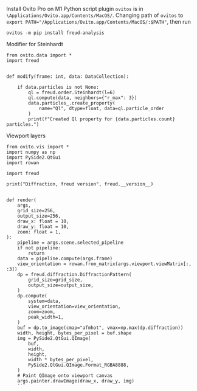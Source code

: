 Install Ovito Pro on M1
Python script plugin `ovitos` is in `\Applications/Ovito.app/Contents/MacOS/`.
Changing path of `ovitos` to `export PATH="/Applications/Ovito.app/Contents/MacOS/:$PATH"`, then run 
```
ovitos -m pip install freud-analysis
```

Modifier for Steinhardt
```
from ovito.data import *
import freud


def modify(frame: int, data: DataCollection):

    if data.particles is not None:
        ql = freud.order.Steinhardt(l=6)
        ql.compute(data, neighbors={"r_max": 3})
        data.particles_.create_property(
            name="Ql", dtype=float, data=ql.particle_order
        )
        print(f"Created Ql property for {data.particles.count} particles.")
```


Viewport layers
```
from ovito.vis import *
import numpy as np
import PySide2.QtGui
import rowan

import freud

print("Diffraction, freud version", freud.__version__)


def render(
    args,
    grid_size=256,
    output_size=256,
    draw_x: float = 10,
    draw_y: float = 10,
    zoom: float = 1,
):
    pipeline = args.scene.selected_pipeline
    if not pipeline:
        return
    data = pipeline.compute(args.frame)
    view_orientation = rowan.from_matrix(args.viewport.viewMatrix[:, :3])
    dp = freud.diffraction.DiffractionPattern(
        grid_size=grid_size,
        output_size=output_size,
    )
    dp.compute(
        system=data,
        view_orientation=view_orientation,
        zoom=zoom,
        peak_width=1,
    )
    buf = dp.to_image(cmap="afmhot", vmax=np.max(dp.diffraction))
    width, height, bytes_per_pixel = buf.shape
    img = PySide2.QtGui.QImage(
        buf,
        width,
        height,
        width * bytes_per_pixel,
        PySide2.QtGui.QImage.Format_RGBA8888,
    )
    # Paint QImage onto viewport canvas
    args.painter.drawImage(draw_x, draw_y, img)
    ```
    
    
    

